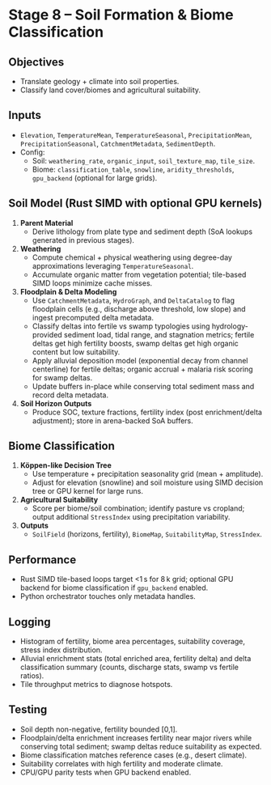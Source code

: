 # Stage 8 – Soil Formation & Biome Classification

## Objectives
- Translate geology + climate into soil properties.
- Classify land cover/biomes and agricultural suitability.

## Inputs
- `Elevation`, `TemperatureMean`, `TemperatureSeasonal`, `PrecipitationMean`, `PrecipitationSeasonal`, `CatchmentMetadata`, `SedimentDepth`.
- Config:
  - Soil: `weathering_rate`, `organic_input`, `soil_texture_map`, `tile_size`.
  - Biome: `classification_table`, `snowline`, `aridity_thresholds`, `gpu_backend` (optional for large grids).

## Soil Model (Rust SIMD with optional GPU kernels)
1. **Parent Material**
   - Derive lithology from plate type and sediment depth (SoA lookups generated in previous stages).
2. **Weathering**
   - Compute chemical + physical weathering using degree-day approximations leveraging `TemperatureSeasonal`.
   - Accumulate organic matter from vegetation potential; tile-based SIMD loops minimize cache misses.
3. **Floodplain & Delta Modeling**
   - Use `CatchmentMetadata`, `HydroGraph`, and `DeltaCatalog` to flag floodplain cells (e.g., discharge above threshold, low slope) and ingest precomputed delta metadata.
   - Classify deltas into fertile vs swamp typologies using hydrology-provided sediment load, tidal range, and stagnation metrics; fertile deltas get high fertility boosts, swamp deltas get high organic content but low suitability.
   - Apply alluvial deposition model (exponential decay from channel centerline) for fertile deltas; organic accrual + malaria risk scoring for swamp deltas.
   - Update buffers in-place while conserving total sediment mass and record delta metadata.
4. **Soil Horizon Outputs**
   - Produce SOC, texture fractions, fertility index (post enrichment/delta adjustment); store in arena-backed SoA buffers.

## Biome Classification
1. **Köppen-like Decision Tree**
   - Use temperature + precipitation seasonality grid (mean + amplitude).
   - Adjust for elevation (snowline) and soil moisture using SIMD decision tree or GPU kernel for large runs.
2. **Agricultural Suitability**
   - Score per biome/soil combination; identify pasture vs cropland; output additional `StressIndex` using precipitation variability.
3. **Outputs**
   - `SoilField` (horizons, fertility), `BiomeMap`, `SuitabilityMap`, `StressIndex`.

## Performance
- Rust SIMD tile-based loops target <1 s for 8 k grid; optional GPU backend for biome classification if `gpu_backend` enabled.
- Python orchestrator touches only metadata handles.

## Logging
- Histogram of fertility, biome area percentages, suitability coverage, stress index distribution.
- Alluvial enrichment stats (total enriched area, fertility delta) and delta classification summary (counts, discharge stats, swamp vs fertile ratios).
- Tile throughput metrics to diagnose hotspots.

## Testing
- Soil depth non-negative, fertility bounded [0,1].
- Floodplain/delta enrichment increases fertility near major rivers while conserving total sediment; swamp deltas reduce suitability as expected.
- Biome classification matches reference cases (e.g., desert climate).
- Suitability correlates with high fertility and moderate climate.
- CPU/GPU parity tests when GPU backend enabled.
